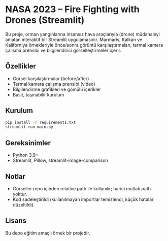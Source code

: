 # NASA 2023 – Fire Fighting with Drones (Streamlit)

Bu proje, orman yangınlarına insansız hava araçlarıyla (drone) müdahaleyi anlatan interaktif bir Streamlit uygulamasıdır. Marmaris, Kalkan ve Kaliforniya örnekleriyle önce/sonra görüntü karşılaştırmaları, termal kamera çalışma prensibi ve bilgilendirici görselleştirmeler içerir.

## Özellikler
- Görsel karşılaştırmalar (before/after)
- Termal kamera çalışma prensibi (video)
- Bilgilendirme grafikleri ve gömülü içerikler
- Basit, taşınabilir kurulum

## Kurulum
```bash
pip install -r requirements.txt
streamlit run main.py
```

## Gereksinimler
- Python 3.9+
- Streamlit, Pillow, streamlit-image-comparison

## Notlar
- Görseller repo içinden relative path ile kullanılır; harici mutlak path yoktur.
- Kod sadeleştirildi (kullanılmayan importlar temizlendi, küçük hatalar düzeltildi).

## Lisans
Bu depo eğitim amaçlı örnek bir projedir.
